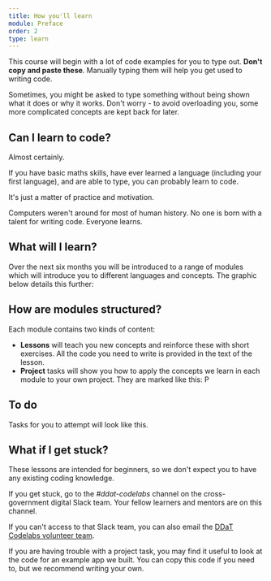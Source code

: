 ```yaml
---
title: How you'll learn
module: Preface
order: 2
type: learn
---
```


This course will begin with a lot of code examples for you to type out. **Don't copy and paste these**. Manually typing them will help you get used to writing code.

Sometimes, you might be asked to type something without being shown what it does or why it works. Don't worry - to avoid overloading you, some more complicated concepts are kept back for later.

## Can I learn to code?
Almost certainly.

If you have basic maths skills, have ever learned a language (including your first language), and are able to type, you can probably learn to code.

It's just a matter of practice and motivation.

Computers weren't around for most of human history. No one is born with a talent for writing code. Everyone learns.

## What will I learn?
Over the next six months you will be introduced to a range of modules which will introduce you to different languages and concepts. The graphic below details this further:



## How are modules structured?
Each module contains two kinds of content:

* **Lessons** will teach you new concepts and reinforce these with short exercises. All the code you need to write is provided in the text of the lesson.
* **Project** tasks will show you how to apply the concepts we learn in each module to your own project. They are marked like this: <span class="project-badge">P</span>

<div class="todo">
		<h2>To do</h2>
		<p>Tasks for you to attempt will look like this.</p>
</div>

## What if I get stuck?
These lessons are intended for beginners, so we don't expect you to have any existing coding knowledge.

If you get stuck, go to the *#ddat-codelabs* channel on the cross-government digital Slack team. Your fellow learners and mentors are on this channel.

If you can't access to that Slack team, you can also email the [DDaT Codelabs volunteer team](ddatcodelabs@gmail.com).

If you are having trouble with a project task, you may find it useful to look at the code for an example app we built. You can copy this code if you need to, but we recommend writing your own.
